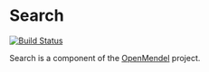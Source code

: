 # Search

[![Build Status](https://travis-ci.org/ericsobel/Search.jl.svg?branch=master)](https://travis-ci.org/ericsobel/Search.jl)

Search is a component of the [OpenMendel](https://openmendel.github.io) project.